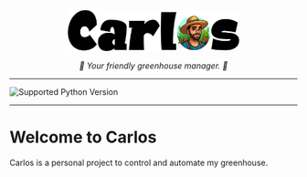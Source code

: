 <p align="center">
    <img src="assets/carlos_typo_logo.png" width="300px">
</p>
<p align="center">
    <i>🌱 Your friendly greenhouse manager. 🌱</i>
</p>

---

![Supported Python Version](https://img.shields.io/badge/Python-3.11-green)

---

# Welcome to Carlos

Carlos is a personal project to control and automate my greenhouse.
